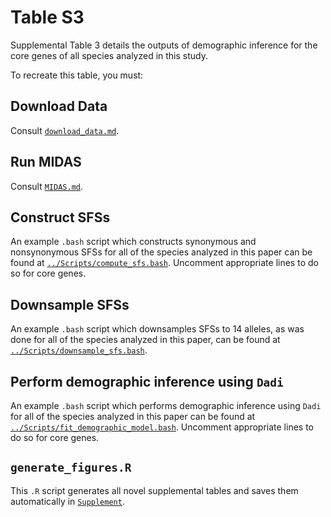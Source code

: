 # Table S3

Supplemental Table 3 details the outputs of demographic inference for the core genes of all species analyzed in this study.

To recreate this table, you must:

## Download Data
  Consult [`download_data.md`](./download_data.md).
## Run MIDAS
  Consult [`MIDAS.md`](./MIDAS.md).
## Construct SFSs
  An example `.bash` script which constructs synonymous and nonsynonymous SFSs for all of the species analyzed in this paper can be found at [`../Scripts/compute_sfs.bash`](../Scripts/compute_sfs.bash). Uncomment appropriate lines to do so for core genes.
## Downsample SFSs
  An example `.bash` script which downsamples SFSs to 14 alleles, as was done for all of the species analyzed in this paper, can be found at [`../Scripts/downsample_sfs.bash`](../Scripts/downsample_sfs.bash).
## Perform demographic inference using `Dadi`
  An example `.bash` script which performs demographic inference using `Dadi` for all of the species analyzed in this paper can be found at [`../Scripts/fit_demographic_model.bash`](../Scripts/fit_demographic_model.bash). Uncomment appropriate lines to do so for core genes.
## `generate_figures.R`
  This `.R` script generates all novel supplemental tables and saves them automatically in  [`Supplement`](../Supplement).
